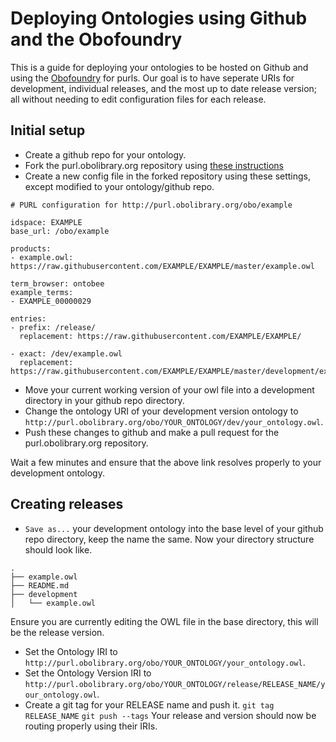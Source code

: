 # Deploying Ontologies using Github and the Obofoundry
This is a guide for deploying your ontologies to be hosted on Github and using the [Obofoundry](http://www.obofoundry.org/) for purls.
Our goal is to have seperate URIs for development, individual releases, and the most up to date release version; all without needing to edit configuration files for each release.

## Initial setup
* Create a github repo for your ontology.
* Fork the purl.obolibrary.org repository using [these instructions](https://github.com/OBOFoundry/purl.obolibrary.org)
* Create a new config file in the forked repository using these settings, except modified to your ontology/github repo.

```
# PURL configuration for http://purl.obolibrary.org/obo/example

idspace: EXAMPLE
base_url: /obo/example

products:
- example.owl: https://raw.githubusercontent.com/EXAMPLE/EXAMPLE/master/example.owl

term_browser: ontobee
example_terms:
- EXAMPLE_00000029

entries:
- prefix: /release/
  replacement: https://raw.githubusercontent.com/EXAMPLE/EXAMPLE/
  
- exact: /dev/example.owl
  replacement: https://raw.githubusercontent.com/EXAMPLE/EXAMPLE/master/development/example.owl
```
* Move your current working version of your owl file into a development directory in your github repo directory.
* Change the ontology URI of your development version ontology to `http://purl.obolibrary.org/obo/YOUR_ONTOLOGY/dev/your_ontology.owl`.
* Push these changes to github and make a pull request for the purl.obolibrary.org repository.

Wait a few minutes and ensure that the above link resolves properly to your development ontology.

## Creating releases
* `Save as...` your development ontology into the base level of your github repo directory, keep the name the same.
Now your directory structure should look like.
```
.
├── example.owl
├── README.md
├── development
│   └── example.owl
```
Ensure you are currently editing the OWL file in the base directory, this will be the release version.
* Set the Ontology IRI to `http://purl.obolibrary.org/obo/YOUR_ONTOLOGY/your_ontology.owl`.
* Set the Ontology Version IRI to `http://purl.obolibrary.org/obo/YOUR_ONTOLOGY/release/RELEASE_NAME/your_ontology.owl`.
* Create a git tag for your RELEASE name and push it.
`git tag RELEASE_NAME`
`git push --tags`
Your release and version should now be routing properly using their IRIs.
